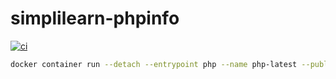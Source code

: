 # simplilearn-phpinfo
[![ci](https://github.com/rodqasolutionsg/simplilearn-phpinfo/actions/workflows/ci.yaml/badge.svg)](https://github.com/rodqasolutionsg/simplilearn-phpinfo/actions/workflows/ci.yaml)

```bash
docker container run --detach --entrypoint php --name php-latest --publish 80:8080 --rm --workdir /src index.docker.io/rodqasolutionsg/simplilearn-phpinfo:latest -f index.php -S 0.0.0.0:8080
```
